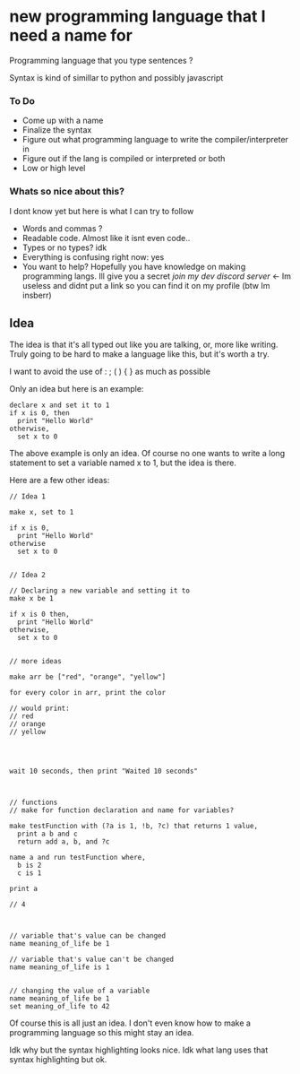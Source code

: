 # new programming language that I need a name for
Programming language that you type sentences ?

Syntax is kind of simillar to python and possibly javascript

### To Do
- Come up with a name
- Finalize the syntax
- Figure out what programming language to write the compiler/interpreter in
- Figure out if the lang is compiled or interpreted or both
- Low or high level

### Whats so nice about this?
I dont know yet but here is what I can try to follow
- Words and commas ? 
- Readable code. Almost like it isnt even code..
- Types or no types? idk
- Everything is confusing right now: yes
- You want to help? Hopefully you have knowledge on making programming langs. Ill give you a secret _join my dev discord server_ <- Im useless and didnt put a link so you can find it on my profile (btw Im insberr) 

## Idea
The idea is that it's all typed out like you are talking, or, more like writing.  
Truly going to be hard to make a language like this, but it's worth a try.


I want to avoid the use of : ; ( ) { } as much as possible

Only an idea but here is an example:

```br
declare x and set it to 1
if x is 0, then
  print "Hello World"
otherwise,
  set x to 0
```

The above example is only an idea. Of course no one wants to write a long statement to set a variable named x to 1, but the idea is there.

Here are a few other ideas:

```wl
// Idea 1

make x, set to 1

if x is 0,
  print "Hello World"
otherwise
  set x to 0


// Idea 2

// Declaring a new variable and setting it to 
make x be 1

if x is 0 then,
  print "Hello World"
otherwise,
  set x to 0


// more ideas

make arr be ["red", "orange", "yellow"]

for every color in arr, print the color

// would print:
// red
// orange
// yellow




wait 10 seconds, then print "Waited 10 seconds"



// functions
// make for function declaration and name for variables?

make testFunction with (?a is 1, !b, ?c) that returns 1 value,
  print a b and c
  return add a, b, and ?c

name a and run testFunction where,
  b is 2
  c is 1

print a

// 4



// variable that's value can be changed
name meaning_of_life be 1

// variable that's value can't be changed
name meaning_of_life is 1


// changing the value of a variable
name meaning_of_life be 1
set meaning_of_life to 42

```

Of course this is all just an idea. I don't even know how to make a programming language so this might stay an idea.



Idk why but the syntax highlighting looks nice. Idk what lang uses that syntax highlighting but ok.
